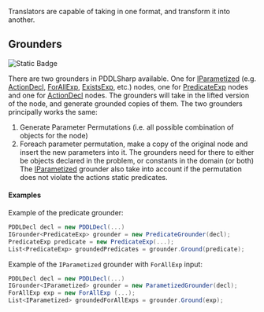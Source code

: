 Translators are capable of taking in one format, and transform it into another.

## Grounders
![Static Badge](https://img.shields.io/badge/Namespace-PDDLSharp.PDDLSharp.Translators.Grounders-orange)

There are two grounders in PDDLSharp available. One for [IParametized](../Models/PDDL/IParametized.cs) (e.g. [ActionDecl](../Models/PDDL/Domain/ActionDecl.cs), [ForAllExp](../Models/PDDL/Expressions/ForAllExp.cs), [ExistsExp](../Models/PDDL/Expressions/ExistsExp.cs), etc.) nodes, one for [PredicateExp](../Models/PDDL/Expressions/PredicateExp.cs) nodes and one for [ActionDecl](../Models/PDDL/Domain/ActionDecl.cs) nodes.
The grounders will take in the lifted version of the node, and generate grounded copies of them.
The two grounders principally works the same:
1. Generate Parameter Permutations (i.e. all possible combination of objects for the node)
2. Foreach parameter permutation, make a copy of the original node and insert the new parameters into it.
The grounders need for there to either be objects declared in the problem, or constants in the domain (or both)
The [IParametized](../Models/PDDL/IParametized.cs) grounder also take into account if the permutation does not violate the actions static predicates.

#### Examples
Example of the predicate grounder:
```csharp
PDDLDecl decl = new PDDLDecl(...)
IGrounder<PredicateExp> grounder = new PredicateGrounder(decl);
PredicateExp predicate = new PredicateExp(...);
List<PredicateExp> groundedPredicates = grounder.Ground(predicate);
```

Example of the `IParametized` grounder with `ForAllExp` input:
```csharp
PDDLDecl decl = new PDDLDecl(...)
IGrounder<IParametized> grounder = new ParametizedGrounder(decl);
ForAllExp exp = new ForAllExp (...);
List<IParametized> groundedForAllExps = grounder.Ground(exp);
```
